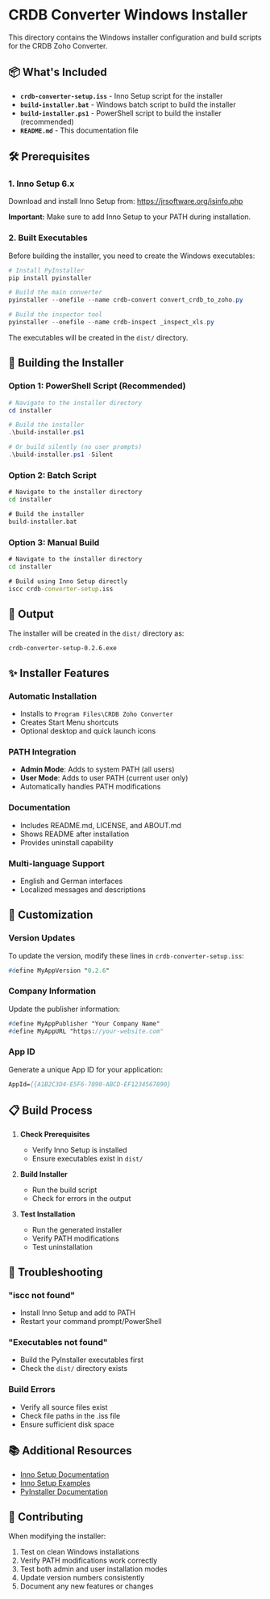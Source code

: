 # CRDB Converter Windows Installer

This directory contains the Windows installer configuration and build scripts for the CRDB Zoho Converter.

## 📦 What's Included

- **`crdb-converter-setup.iss`** - Inno Setup script for the installer
- **`build-installer.bat`** - Windows batch script to build the installer
- **`build-installer.ps1`** - PowerShell script to build the installer (recommended)
- **`README.md`** - This documentation file

## 🛠️ Prerequisites

### 1. Inno Setup 6.x
Download and install Inno Setup from: https://jrsoftware.org/isinfo.php

**Important:** Make sure to add Inno Setup to your PATH during installation.

### 2. Built Executables
Before building the installer, you need to create the Windows executables:

```powershell
# Install PyInstaller
pip install pyinstaller

# Build the main converter
pyinstaller --onefile --name crdb-convert convert_crdb_to_zoho.py

# Build the inspector tool
pyinstaller --onefile --name crdb-inspect _inspect_xls.py
```

The executables will be created in the `dist/` directory.

## 🚀 Building the Installer

### Option 1: PowerShell Script (Recommended)
```powershell
# Navigate to the installer directory
cd installer

# Build the installer
.\build-installer.ps1

# Or build silently (no user prompts)
.\build-installer.ps1 -Silent
```

### Option 2: Batch Script
```cmd
# Navigate to the installer directory
cd installer

# Build the installer
build-installer.bat
```

### Option 3: Manual Build
```cmd
# Navigate to the installer directory
cd installer

# Build using Inno Setup directly
iscc crdb-converter-setup.iss
```

## 📁 Output

The installer will be created in the `dist/` directory as:
```
crdb-converter-setup-0.2.6.exe
```

## ✨ Installer Features

### Automatic Installation
- Installs to `Program Files\CRDB Zoho Converter`
- Creates Start Menu shortcuts
- Optional desktop and quick launch icons

### PATH Integration
- **Admin Mode**: Adds to system PATH (all users)
- **User Mode**: Adds to user PATH (current user only)
- Automatically handles PATH modifications

### Documentation
- Includes README.md, LICENSE, and ABOUT.md
- Shows README after installation
- Provides uninstall capability

### Multi-language Support
- English and German interfaces
- Localized messages and descriptions

## 🔧 Customization

### Version Updates
To update the version, modify these lines in `crdb-converter-setup.iss`:

```pascal
#define MyAppVersion "0.2.6"
```

### Company Information
Update the publisher information:

```pascal
#define MyAppPublisher "Your Company Name"
#define MyAppURL "https://your-website.com"
```

### App ID
Generate a unique App ID for your application:

```pascal
AppId={{A1B2C3D4-E5F6-7890-ABCD-EF1234567890}
```

## 📋 Build Process

1. **Check Prerequisites**
   - Verify Inno Setup is installed
   - Ensure executables exist in `dist/`

2. **Build Installer**
   - Run the build script
   - Check for errors in the output

3. **Test Installation**
   - Run the generated installer
   - Verify PATH modifications
   - Test uninstallation

## 🐛 Troubleshooting

### "iscc not found"
- Install Inno Setup and add to PATH
- Restart your command prompt/PowerShell

### "Executables not found"
- Build the PyInstaller executables first
- Check the `dist/` directory exists

### Build Errors
- Verify all source files exist
- Check file paths in the .iss file
- Ensure sufficient disk space

## 📚 Additional Resources

- [Inno Setup Documentation](https://jrsoftware.org/ishelp/)
- [Inno Setup Examples](https://github.com/jrsoftware/issrc/tree/main/Examples)
- [PyInstaller Documentation](https://pyinstaller.org/en/stable/)

## 🤝 Contributing

When modifying the installer:

1. Test on clean Windows installations
2. Verify PATH modifications work correctly
3. Test both admin and user installation modes
4. Update version numbers consistently
5. Document any new features or changes
